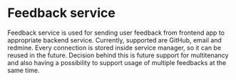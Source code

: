 # Feedback service

Feedback service is used for sending user feedback from frontend app to appropriate backend service. Currently, supported
are GitHub, email and redmine. Every connection is stored inside service manager, so it can be reused in the future.
Decision behind this is future support for multitenancy and also having a possibility to support usage of multiple
feedbacks at the same time.
